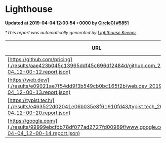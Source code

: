 
# Lighthouse

**Updated at 2019-04-04 12:00:54 +0000 by [CircleCI #5851](https://circleci.com/gh/ItinerisLtd/lighthouse-keeper-example/5851)**

**This report was automatically generated by [Lighthouse Keeper](https://github.com/itinerisltd/lighthouse-keeper)*

| URL | Performance | Accessibility | Best Practices | SEO | PWA | Updated At |
| --- | --- | --- | --- | --- | --- | --- |
| [https://github.com/pricing](./results/aae423b045c13965ddf45c696df2484d/github.com_2019-04-04_12-00-12.report.json) | 0.86 | 0.89 | 0.93 | 0.9 | 0.58 | 2019-04-04T12:00:12.667Z |
| [https://web.dev/](./results/e09021ae7f54dd9f3b549cb0bc165f2b/web.dev_2019-04-04_12-00-13.report.json) | 0.92 | 0.93 | 0.93 | 0.96 | 1 | 2019-04-04T12:00:13.380Z |
| [https://typist.tech/](./results/e463522d02041e06b035e8f61910fd43/typist.tech_2019-04-04_12-00-20.report.json) | 1 |  |  |  |  | 2019-04-04T12:00:20.501Z |
| [https://google.com/](./results/99999ebcfdb78df077ad2727fd00969f/www.google.com_2019-04-04_12-00-14.report.json) | 0.95 | 0.71 | 0.93 | 0.8 | 0.58 | 2019-04-04T12:00:14.180Z |
